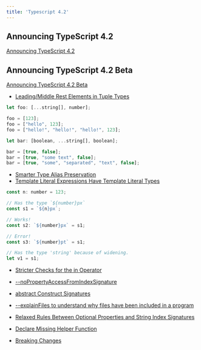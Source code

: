```yaml
---
title: 'Typescript 4.2'
---
```


## Announcing TypeScript 4.2

[Announcing TypeScript 4.2](https://devblogs.microsoft.com/typescript/announcing-typescript-4-2/)

## Announcing TypeScript 4.2 Beta

[Announcing TypeScript 4.2 Beta](https://devblogs.microsoft.com/typescript/announcing-typescript-4-2-beta/)

-   [Leading/Middle Rest Elements in Tuple Types](https://devblogs.microsoft.com/typescript/announcing-typescript-4-2-beta/#template-literal-expressions-have-template-literal-types)

```javascript
let foo: [...string[], number];

foo = [123];
foo = ["hello", 123];
foo = ["hello!", "hello!", "hello!", 123];

let bar: [boolean, ...string[], boolean];

bar = [true, false];
bar = [true, "some text", false];
bar = [true, "some", "separated", "text", false];
```

-   [Smarter Type Alias Preservation](https://devblogs.microsoft.com/typescript/announcing-typescript-4-2-beta/#smarter-type-alias-preservation)
-   [Template Literal Expressions Have Template Literal Types](https://devblogs.microsoft.com/typescript/announcing-typescript-4-2-beta/#template-literal-expressions-have-template-literal-types)

```javascript
const n: number = 123;

// Has the type `${number}px`
const s1 = `${n}px`;

// Works!
const s2: `${number}px` = s1;

// Error!
const s3: `${number}pt` = s1;

// Has the type 'string' because of widening.
let v1 = s1;
```

-   [Stricter Checks for the in Operator](https://devblogs.microsoft.com/typescript/announcing-typescript-4-2-beta/#stricter-checks-for-the-in-operator)

-   [--noPropertyAccessFromIndexSignature](https://devblogs.microsoft.com/typescript/announcing-typescript-4-2-beta/#nopropertyaccessfromindexsignature)

-   [abstract Construct Signatures](https://devblogs.microsoft.com/typescript/announcing-typescript-4-2-beta/#abstract-construct-signatures)

-   [--explainFiles to understand why files have been included in a program](https://devblogs.microsoft.com/typescript/announcing-typescript-4-2-beta/#explainfiles-to-understand-why-files-have-been-included-in-a-program)

-   [Relaxed Rules Between Optional Properties and String Index Signatures](https://devblogs.microsoft.com/typescript/announcing-typescript-4-2-beta/#relaxed-rules-between-optional-properties-and-string-index-signatures)

-   [Declare Missing Helper Function](https://devblogs.microsoft.com/typescript/announcing-typescript-4-2-beta/#declare-missing-helper-function)

-   [Breaking Changes](https://devblogs.microsoft.com/typescript/announcing-typescript-4-2-beta/#breaking-changes)
